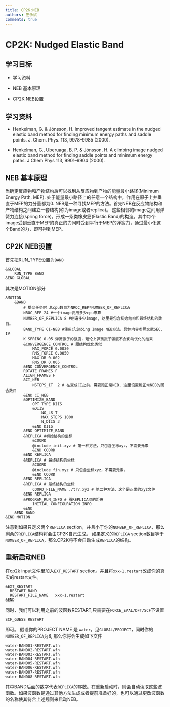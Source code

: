 ```yaml
---
title: CP2K:NEB
authors: 庄永斌
comments: true
---
```


# CP2K: Nudged Elastic Band

## 学习目标

- 学习资料

- NEB 基本原理

- CP2K NEB设置


## 学习资料

- Henkelman, G. & Jónsson, H. Improved tangent estimate in the nudged elastic band method for finding minimum energy paths and saddle points.  J. Chem. Phys. 113, 9978–9985 (2000).
  
- Henkelman, G., Uberuaga, B. P. & Jónsson, H. A climbing image nudged elastic band method for finding saddle points and minimum energy paths. J Chem Phys 113, 9901–9904 (2000).

## NEB 基本原理  

当确定反应物和产物结构后可以找到从反应物到产物的能量最小路径(Minimum Energy Path, MEP). 处于能量最小路径上的任意一个结构中，作用在原子上并垂直于MEP的力分量都为0. NEB是一种寻找MEP的方法。首先NEB在反应物结构和产物结构之间建立一套结构(称为image或者replica)。 这些相邻的image之间用弹簧力连接(spring force)，形成一条类橡皮筋(Elastic Band)的构造。其中每个image受到垂直于MEP的真正的力同时受到平行于MEP的弹簧力，通过最小化这个Band的力，即可得到MEP。

## CP2K NEB设置

首先把RUN_TYPE设置为`BAND`
```cp2k
&GLOBAL
    RUN_TYPE BAND
&END GLOBAL
```

其次是MOTION部分
```cp2k
&MOTION
    &BAND
        # 提交任务时 总cpu数目为NROC_REP*NUMBER_OF_REPLICA
        NROC_REP 24 #一个image要用多少cpu来算
        NUMBER_OF_REPLICA 8 #创造多少image, 这里是包含初始结构和最终结构的数目。 
        BAND_TYPE CI-NEB #使用Climbing Image NEB方法，具体内容参照文献SEC. IV
        K_SPRING 0.05 弹簧振子的强度，理论上弹簧振子强度不会影响优化的结果
        &CONVERGENCE_CONTROL # 跟结构优化类似
            MAX_FORCE 0.0030
            RMS_FORCE 0.0050
            MAX_DR 0.002
            RMS_DR 0.005
        &END CONVERGENCE_CONTROL
        ROTATE_FRAMES F
        ALIGN_FRAMES F
        &CI_NEB 
            NSTEPS_IT  2 # 在变成CI之前，需要跑正常NEB, 这里设置跑正常NEB的回合数目
        &END CI_NEB
        &OPTIMIZE_BAND
            OPT_TYPE DIIS
            &DIIS
                NO_LS T
                MAX_STEPS 1000
                N_DIIS 3
            &END DIIS
        &END OPTIMIZE_BAND
        &REPLICA #初始结构的坐标
            &COORD
            @include init.xyz # 第一种方法，只包含坐标xyz，不需要元素
            &END COORD
        &END REPLICA
        &REPLICA # 最终结构的坐标
            &COORD
            @include fin.xyz # 只包含坐标xyz，不需要元素，
            &END COORD
        &END REPLICA
        &REPLICA # 最终结构的坐标
            COORD_FILE_NAME ./tr7.xyz # 第二种方法，这个是正常的xyz文件
        &END REPLICA
        &PROGRAM_RUN_INFO # 看REPLICA间的距离
            INITIAL_CONFIGURATION_INFO
        &END
    &END BAND
&END MOTION
```
注意到如果只定义两个`REPLICA` section，并且小于你的`NUMBER_OF_REPLICA`，那么剩余的`REPLICA`结构将会由CP2K自己生成。
如果定义的`REPLICA` section数目等于`NUMBER_OF_REPLICA`，那么CP2K将不会自动生成`REPLICA`的结构。



## 重新启动NEB

在cp2k input文件里加入`EXT_RESTART` section。并且将`xxx-1.restart`改成你的真实的restart文件。
```cp2k
&EXT_RESTART
  RESTART_BAND
  RESTART_FILE_NAME   xxx-1.restart
&END
```
同时，我们可以利用之前的波函数RESTART,只需要在`FORCE_EVAL/DFT/SCF`下设置
```cp2k
SCF_GUESS RESTART
```
即可。
假设你的PROJECT NAME 是 `water`，见`GLOBAL/PROJECT`，同时你的`NUMBER_OF_REPLICA`为8, 那么你将会生成如下文件
```shell
water-BAND01-RESTART.wfn
water-BAND02-RESTART.wfn
water-BAND03-RESTART.wfn
water-BAND04-RESTART.wfn
water-BAND05-RESTART.wfn
water-BAND06-RESTART.wfn
water-BAND07-RESTART.wfn
water-BAND08-RESTART.wfn
```
其中BAND后面的数字代表`REPLICA`的序数。在重新启动时，则会自动读取这些波函数。如果波函数是通过其他方法生成或者提前准备好的，也可以通过更改波函数的名称使其符合上述规则来启动NEB。